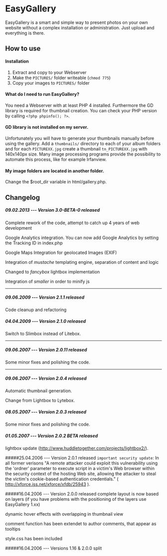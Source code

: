 EasyGallery
===========
EasyGallery is a smart and simple way to present photos on your own website without a complex installation or administration. Just upload and everything is there.

How to use
----------
#### Installation
1. Extract and copy to your Webserver
2. Make the `PICTURES/` folder writeable (`chmod 775`)
3. Copy your images to `PICTURES/` folder

#### What do I need to run EasyGallery?
You need a Webserver with at least PHP 4 installed. Furthermore the GD library is required for thumbnail creation. You can check your PHP version by calling `<?php phpinfo(); ?>`.

#### GD library is not installed on my server.
Unfortunately you will have to generate your thumbnails manually before using the gallery. Add a `thumbnails/` directory to each of your album folders and for each `PICTUREXX.jpg` create a thumbnail `tn_PICTUREXX.jpg` with 140x140px size. Many image processing programs provide the possibility to automate this process, like for example Irfanview.

#### My image folders are located in another folder.
Change the $root_dir variable in html/gallery.php.


Changelog
---------
##### 09.02.2013 --- Version 3.0-BETA-0 released
Complete rework of the code, attempt to catch up 4 years of web development

Google Analytics integration. You can now add Google Analytics by setting the Tracking ID in index.php

Google Maps Integration for geolocated Images (EXIF)

Integration of _mustache_ templating engine, separation of content and logic

Changed to _fancybox_ lightbox implementation

Integration of _smaller_ in order to minify js 

_____________
##### 09.06.2009 --- Version 2.1.1 released
Code cleanup and refactoring

##### 04.04.2009 --- Version 2.1.0 released
Switch to Slimbox instead of Litebox.

_____________
##### 09.06.2007 --- Version 2.0.11 released
Some minor fixes and polishing the code.

_____________
##### 09.06.2007 --- Version 2.0.4 released
Automatic thumbnail generation.

Change from Lightbox to Lytebox.
##### 08.05.2007 --- Version 2.0.3 released
Some minor fixes and polishing the code.
 
##### 01.05.2007 --- Version 2.0.2 BETA released
lightbox update (<a href="http://www.huddletogether.com/projects/lightbox2/">http://www.huddletogether.com/projects/lightbox2/</a>).

#####25.04.2006 --- Version 2.0.1 released
`important security update`: In all former verisons &quot;A remote attacker could exploit this vulnerability using the 'ordner'  parameter to execute script in a victim's Web browser within the  security context of the hosting Web site, allowing the attacker to  steal the victim's cookie-based authentication credentials.&quot; ( <a href="http://xforce.iss.net/xforce/xfdb/25943">http://xforce.iss.net/xforce/xfdb/25943</a> ).

#####16.04.2006 --- Version 2.0.0 released
complete layout is now based on layers (if you have problems with the positioning of the layers use EasyGallery 1.xx)

dynamic hover effects with overlapping in thumbnail view

comment function has been extendet to author comments, that appear as tooltips

style.css has been included

#####16.04.2006 --- Versions 1.16 &amp; 2.0.0 split